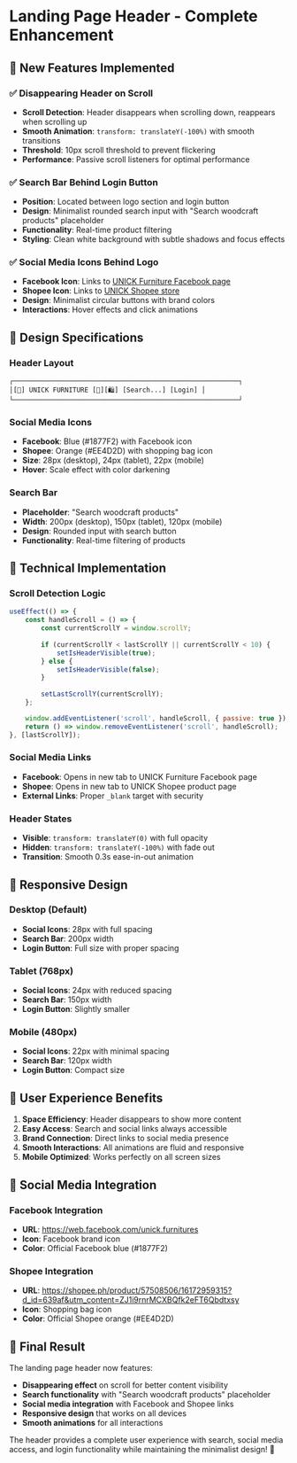# Landing Page Header - Complete Enhancement

## 🎯 New Features Implemented

### ✅ **Disappearing Header on Scroll**
- **Scroll Detection**: Header disappears when scrolling down, reappears when scrolling up
- **Smooth Animation**: `transform: translateY(-100%)` with smooth transitions
- **Threshold**: 10px scroll threshold to prevent flickering
- **Performance**: Passive scroll listeners for optimal performance

### ✅ **Search Bar Behind Login Button**
- **Position**: Located between logo section and login button
- **Design**: Minimalist rounded search input with "Search woodcraft products" placeholder
- **Functionality**: Real-time product filtering
- **Styling**: Clean white background with subtle shadows and focus effects

### ✅ **Social Media Icons Behind Logo**
- **Facebook Icon**: Links to [UNICK Furniture Facebook page](https://web.facebook.com/unick.furnitures)
- **Shopee Icon**: Links to [UNICK Shopee store](https://shopee.ph/product/57508506/16172959315?d_id=639af&utm_content=ZJ1i9rnrMCXBQfk2eFT6Qbdtxsy)
- **Design**: Minimalist circular buttons with brand colors
- **Interactions**: Hover effects and click animations

## 🎨 Design Specifications

### **Header Layout**
```
┌─────────────────────────────────────────────────────────┐
│[🔴] UNICK FURNITURE [📘][🛍️] [Search...] [Login] │
└─────────────────────────────────────────────────────────┘
```

### **Social Media Icons**
- **Facebook**: Blue (#1877F2) with Facebook icon
- **Shopee**: Orange (#EE4D2D) with shopping bag icon
- **Size**: 28px (desktop), 24px (tablet), 22px (mobile)
- **Hover**: Scale effect with color darkening

### **Search Bar**
- **Placeholder**: "Search woodcraft products"
- **Width**: 200px (desktop), 150px (tablet), 120px (mobile)
- **Design**: Rounded input with search button
- **Functionality**: Real-time filtering of products

## 🚀 Technical Implementation

### **Scroll Detection Logic**
```javascript
useEffect(() => {
    const handleScroll = () => {
        const currentScrollY = window.scrollY;
        
        if (currentScrollY < lastScrollY || currentScrollY < 10) {
            setIsHeaderVisible(true);
        } else {
            setIsHeaderVisible(false);
        }
        
        setLastScrollY(currentScrollY);
    };

    window.addEventListener('scroll', handleScroll, { passive: true });
    return () => window.removeEventListener('scroll', handleScroll);
}, [lastScrollY]);
```

### **Social Media Links**
- **Facebook**: Opens in new tab to UNICK Furniture Facebook page
- **Shopee**: Opens in new tab to UNICK Shopee product page
- **External Links**: Proper `_blank` target with security

### **Header States**
- **Visible**: `transform: translateY(0)` with full opacity
- **Hidden**: `transform: translateY(-100%)` with fade out
- **Transition**: Smooth 0.3s ease-in-out animation

## 📱 Responsive Design

### **Desktop (Default)**
- **Social Icons**: 28px with full spacing
- **Search Bar**: 200px width
- **Login Button**: Full size with proper spacing

### **Tablet (768px)**
- **Social Icons**: 24px with reduced spacing
- **Search Bar**: 150px width
- **Login Button**: Slightly smaller

### **Mobile (480px)**
- **Social Icons**: 22px with minimal spacing
- **Search Bar**: 120px width
- **Login Button**: Compact size

## 🎯 User Experience Benefits

1. **Space Efficiency**: Header disappears to show more content
2. **Easy Access**: Search and social links always accessible
3. **Brand Connection**: Direct links to social media presence
4. **Smooth Interactions**: All animations are fluid and responsive
5. **Mobile Optimized**: Works perfectly on all screen sizes

## 🔗 Social Media Integration

### **Facebook Integration**
- **URL**: https://web.facebook.com/unick.furnitures
- **Icon**: Facebook brand icon
- **Color**: Official Facebook blue (#1877F2)

### **Shopee Integration**
- **URL**: https://shopee.ph/product/57508506/16172959315?d_id=639af&utm_content=ZJ1i9rnrMCXBQfk2eFT6Qbdtxsy
- **Icon**: Shopping bag icon
- **Color**: Official Shopee orange (#EE4D2D)

## 🎉 Final Result

The landing page header now features:
- **Disappearing effect** on scroll for better content visibility
- **Search functionality** with "Search woodcraft products" placeholder
- **Social media integration** with Facebook and Shopee links
- **Responsive design** that works on all devices
- **Smooth animations** for all interactions

The header provides a complete user experience with search, social media access, and login functionality while maintaining the minimalist design! 🚀
